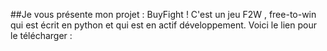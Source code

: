 ##Je vous présente mon projet : BuyFight !
C'est un jeu F2W , free-to-win qui est écrit en python et qui est en actif développement.
Voici le lien pour le télécharger :
